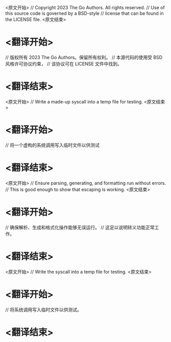 
<原文开始>
// Copyright 2023 The Go Authors. All rights reserved.
// Use of this source code is governed by a BSD-style
// license that can be found in the LICENSE file.
<原文结束>

# <翻译开始>
// 版权所有 2023 The Go Authors。保留所有权利。
// 本源代码的使用受 BSD 风格许可协议约束，
// 该协议可在 LICENSE 文件中找到。
# <翻译结束>


<原文开始>
// Write a made-up syscall into a temp file for testing.
<原文结束>

# <翻译开始>
// 将一个虚构的系统调用写入临时文件以供测试
# <翻译结束>


<原文开始>
			// Ensure parsing, generating, and formatting run without errors.
			// This is good enough to show that escaping is working.
<原文结束>

# <翻译开始>
// 确保解析、生成和格式化操作能够无误运行。
// 这足以说明转义功能正常工作。
# <翻译结束>


<原文开始>
// Write the syscall into a temp file for testing.
<原文结束>

# <翻译开始>
// 将系统调用写入临时文件以供测试。
# <翻译结束>

